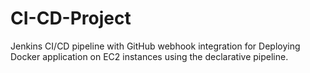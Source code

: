 # CI-CD-Project

 Jenkins CI/CD pipeline with GitHub webhook integration for Deploying Docker application on EC2 instances using the declarative pipeline.
